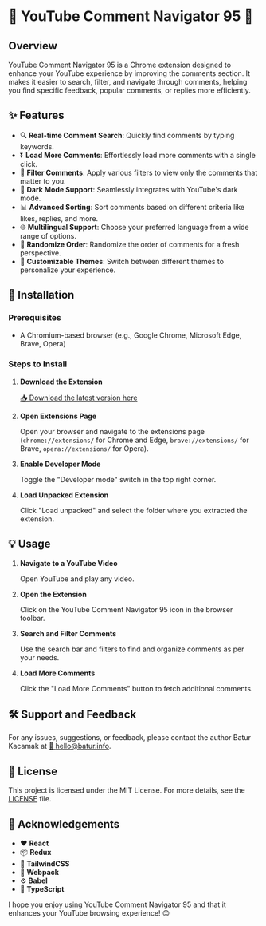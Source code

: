 # 🎉 YouTube Comment Navigator 95 🎉

## Overview

YouTube Comment Navigator 95 is a Chrome extension designed to enhance your YouTube experience by improving the comments section. It makes it easier to search, filter, and navigate through comments, helping you find specific feedback, popular comments, or replies more efficiently.

## ✨ Features

- 🔍 **Real-time Comment Search**: Quickly find comments by typing keywords.
- ⏬ **Load More Comments**: Effortlessly load more comments with a single click.
- 🔎 **Filter Comments**: Apply various filters to view only the comments that matter to you.
- 🌙 **Dark Mode Support**: Seamlessly integrates with YouTube's dark mode.
- 📊 **Advanced Sorting**: Sort comments based on different criteria like likes, replies, and more.
- 🌐 **Multilingual Support**: Choose your preferred language from a wide range of options.
- 🔄 **Randomize Order**: Randomize the order of comments for a fresh perspective.
- 🧩 **Customizable Themes**: Switch between different themes to personalize your experience.

## 🚀 Installation

### Prerequisites

- A Chromium-based browser (e.g., Google Chrome, Microsoft Edge, Brave, Opera)

### Steps to Install

1. **Download the Extension**

   [📥 Download the latest version here](#)

2. **Open Extensions Page**

   Open your browser and navigate to the extensions page (`chrome://extensions/` for Chrome and Edge, `brave://extensions/` for Brave, `opera://extensions/` for Opera).

3. **Enable Developer Mode**

   Toggle the "Developer mode" switch in the top right corner.

4. **Load Unpacked Extension**

   Click "Load unpacked" and select the folder where you extracted the extension.

## 💡 Usage

1. **Navigate to a YouTube Video**

   Open YouTube and play any video.

2. **Open the Extension**

   Click on the YouTube Comment Navigator 95 icon in the browser toolbar.

3. **Search and Filter Comments**

   Use the search bar and filters to find and organize comments as per your needs.

4. **Load More Comments**

   Click the "Load More Comments" button to fetch additional comments.

## 🛠️ Support and Feedback

For any issues, suggestions, or feedback, please contact the author Batur Kacamak at [📧 hello@batur.info](mailto:hello@batur.info).

## 📜 License

This project is licensed under the MIT License. For more details, see the [LICENSE](LICENSE) file.

## 🙏 Acknowledgements

- ❤️ **React**
- 📦 **Redux**
- 💅 **TailwindCSS**
- 🔧 **Webpack**
- ⚙️ **Babel**
- 📝 **TypeScript**

I hope you enjoy using YouTube Comment Navigator 95 and that it enhances your YouTube browsing experience! 😊
